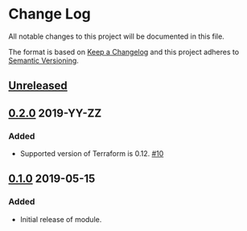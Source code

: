 # Change Log

All notable changes to this project will be documented in this file.

The format is based on [Keep a Changelog](http://keepachangelog.com/) and this
project adheres to [Semantic Versioning](http://semver.org/).

## [Unreleased]

## [0.2.0] 2019-YY-ZZ

### Added
 - Supported version of Terraform is 0.12. [#10]

## [0.1.0] 2019-05-15

### Added

* Initial release of module.

[Unreleased]: https://github.com/terraform-google-modules/terraform-google-vpc-service-controls/compare/v0.1.0...HEAD
[0.1.0]: https://github.com/terraform-google-modules/terraform-google-vpc-service-controls/releases/tag/v0.1.0
[0.2.0]: https://github.com/terraform-google-modules/terraform-google-vpc-service-controls/releases/tag/v0.2.0
[#10]: https://github.com/terraform-google-modules/terraform-google-vpc-service-controls/pull/10